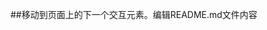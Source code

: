 ##移动到页面上的下一个交互元素。编辑README.md文件内容

<!--
你好

**123zhao538/123zhao538***是一个_special_bilocom，you jaom'README

以下是一些让你开始的想法：
-我现在正在做……
-我现在正在学习……
-我希望你能合作……
-我在寻求帮助……
-问我关于……
-如何找到我。
-代词：你西方
-->
